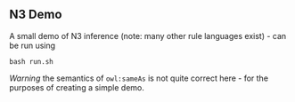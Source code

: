 ## N3 Demo

A small demo of N3 inference (note: many other rule languages exist) - can be run using

```
bash run.sh
```

*Warning* the semantics of `owl:sameAs` is not quite correct here - for the purposes of creating a simple demo.
